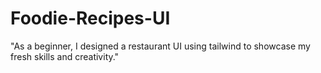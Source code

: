 # Foodie-Recipes-UI
"As a beginner, I designed a restaurant UI using tailwind to showcase my fresh skills and creativity."
